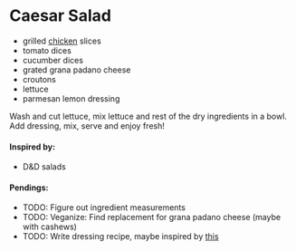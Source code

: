 # Caesar Salad

* grilled [chicken](https://github.com/andreamalhera/committed_meals/blob/master/how_to_replace.md#chicken) slices
* tomato dices
* cucumber dices
* grated grana padano cheese
* croutons
* lettuce
* parmesan lemon dressing

Wash and cut lettuce, mix lettuce and rest of the dry ingredients in a bowl. Add dressing, mix, serve and enjoy fresh!

#### Inspired by: 
* D&D salads

#### Pendings: 
* TODO: Figure out ingredient measurements
* TODO: Veganize: Find replacement for grana padano cheese (maybe with cashews)
* TODO: Write dressing recipe, maybe inspired by [this](https://itdoesnttastelikechicken.com/vegan-cashew-caesar-salad-dressing/)
